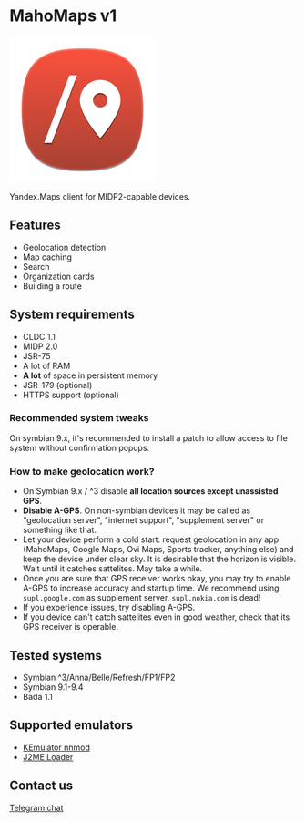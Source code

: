 # MahoMaps v1

![logo](res/splash.png)

Yandex.Maps client for MIDP2-capable devices.

## Features

- Geolocation detection
- Map caching
- Search
- Organization cards
- Building a route

## System requirements

- CLDC 1.1
- MIDP 2.0
- JSR-75
- A lot of RAM
- **A lot** of space in persistent memory
- JSR-179 (optional)
- HTTPS support (optional)

### Recommended system tweaks

On symbian 9.x, it's recommended to install a patch to allow access to file system without confirmation popups.

### How to make geolocation work?

- On Symbian 9.x / ^3 disable **all location sources except unassisted GPS**.
- **Disable A-GPS**. On non-symbian devices it may be called as "geolocation server", "internet support", "supplement server" or something like that.
- Let your device perform a cold start: request geolocation in any app (MahoMaps, Google Maps, Ovi Maps, Sports tracker, anything else) and keep the device under clear sky. It is desirable that the horizon is visible. Wait until it catches sattelites. May take a while.
- Once you are sure that GPS receiver works okay, you may try to enable A-GPS to increase accuracy and startup time. We recommend using `supl.google.com` as supplement server. `supl.nokia.com` is dead!
- If you experience issues, try disabling A-GPS.
- If you device can't catch sattelites even in good weather, check that its GPS receiver is operable.

## Tested systems

- Symbian ^3/Anna/Belle/Refresh/FP1/FP2
- Symbian 9.1-9.4
- Bada 1.1

## Supported emulators

- [KEmulator nnmod](https://nnp.nnchan.ru/kem/)
- [J2ME Loader](https://github.com/nikita36078/J2ME-Loader)

## Contact us

[Telegram chat](https://t.me/nnmidletschat)
